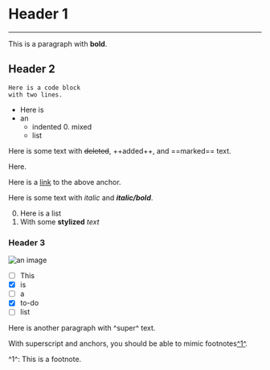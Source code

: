 # Header 1

- - -

This is a paragraph with **bold**.

## Header 2

    Here is a code block
    with two lines.

- Here is
- an
    - indented
        0. mixed
    - list

Here is some text with ~~deleted~~, ++added++, and ==marked== text.

<anchor-here>Here.

Here is a [link](#anchor-here) to the above anchor.

Here is some text with _italic_ and _**italic/bold**_.

0. Here is a list
0. With some **stylized** _text_

### Header 3

![an image](./img.jpg)

- [ ] This
- [x] is
- [ ] a
- [x] to-do
- [ ] list

Here is another paragraph with ^super^ text.

With superscript and anchors, you should be able to mimic footnotes[^1^](#foot-1).

<foot-1>^1^: This is a footnote.
